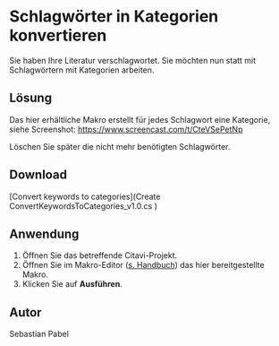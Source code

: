 # Schlagwörter in Kategorien konvertieren
Sie haben Ihre Literatur verschlagwortet. Sie möchten nun statt mit Schlagwörtern mit Kategorien arbeiten. 

## Lösung
Das hier erhältliche Makro erstellt für jedes Schlagwort eine Kategorie, siehe Screenshot: https://www.screencast.com/t/CteVSePetNp 

Löschen Sie später die nicht mehr benötigten Schlagwörter.

## Download
[Convert keywords to categories](Create ConvertKeywordsToCategories_v1.0.cs
)

## Anwendung
1. Öffnen Sie das betreffende Citavi-Projekt.
1. Öffnen Sie im Makro-Editor ([s. Handbuch](https://www1.citavi.com/sub/manual6/de/index.html?executing_macros.html)) das hier bereitgestellte Makro. 
1. Klicken Sie auf **Ausführen**.

## Autor
Sebastian Pabel
